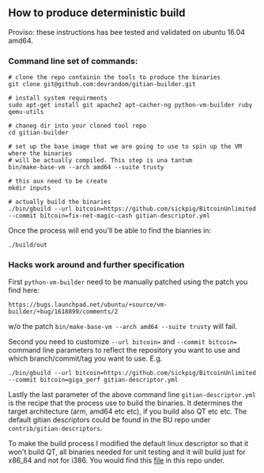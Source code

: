 ## How to produce deterministic build

Proviso: these instructions has bee tested and validated on ubuntu 16.04 amd64.

### Command line set of commands:

    # clone the repo containin the tools to produce the binaries
    git clone git@github.com:devrandom/gitian-builder.git

    # install system requirments
    sudo apt-get install git apache2 apt-cacher-ng python-vm-builder ruby qemu-utils

    # chaneg dir into your cloned tool repo
    cd gitian-builder

    # set up the base image that we are going to use to spin up the VM where the binaries
    # will be actually compiled. This step is una tantum
    bin/make-base-vm --arch amd64 --suite trusty

    # this aux need to be create
    mkdir inputs

    # actually build the binaries
    ./bin/gbuild --url bitcoin=https://github.com/sickpig/BitcoinUnlimited --commit bitcoin=fix-net-magic-cash gitian-descriptor.yml

Once the process will end you'll be able to find the bianries in:

    ./build/out

### Hacks work around and further specification

First `python-vm-builder` need to be manually patched using the patch you find here:

    https://bugs.launchpad.net/ubuntu/+source/vm-builder/+bug/1618899/comments/2

w/o the patch `bin/make-base-vm --arch amd64 --suite trusty` will fail.

Second you need to customize `--url bitcoin=` and `--commit bitcoin=` command line parameters to reflect the repository you want to use and which branch/commit/tag you want to use. E.g.

    ./bin/gbuild --url bitcoin=https://github.com/sickpig/BitcoinUnlimited --commit bitcoin=giga_perf gitian-descriptor.yml

Lastly the last parameter of the above command line `gitian-descriptor.yml` is the recipe that the process use to build the binaries. It determines the target architecture (arm, amd64 etc etc), if you build also QT etc etc. The default gitian descriptors could be found in the BU repo under `contrib/gitian-descriptors`.

To make the build process I modified the default linux descriptor so that it won't build QT, all binaries needed for unit testing and it will build just for x86_84 and not for i386. You would find this [file](../scripts/gitian-linux-slim-bucash.yml) in this repo under.



